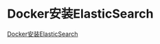 # Docker安装ElasticSearch

[Docker安装ElasticSearch](https://segmentfault.com/a/1190000020140461)


<comment/>